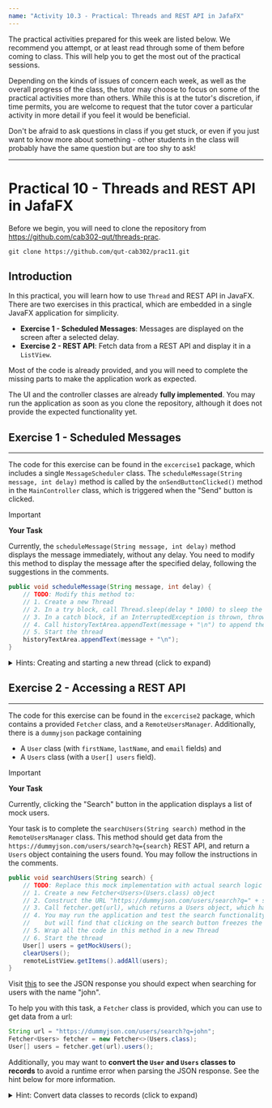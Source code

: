 ```yaml
---
name: "Activity 10.3 - Practical: Threads and REST API in JafaFX"
---
```

The practical activities prepared for this week are listed below. We recommend you attempt, or at least read through some of them before coming to class. This will help you to get the most out of the practical sessions.

Depending on the kinds of issues of concern each week, as well as the overall progress of the class, the tutor may choose to focus on some of the practical activities more than others. While this is at the tutor's discretion, if time permits, you are welcome to request that the tutor cover a particular activity in more detail if you feel it would be beneficial.

Don't be afraid to ask questions in class if you get stuck, or even if you just want to know more about something - other students in the class will probably have the same question but are too shy to ask!

---

# Practical 10 - Threads and REST API in JafaFX

Before we begin, you will need to clone the repository from https://github.com/cab302-qut/threads-prac.

```
git clone https://github.com/qut-cab302/prac11.git
```

## Introduction

In this practical, you will learn how to use `Thread` and REST API in JavaFX. There are two exercises in this practical, which are embedded in a single JavaFX application for simplicity.

- **Exercise 1 - Scheduled Messages**: Messages are displayed on the screen after a selected delay.
- **Exercise 2 - REST API**: Fetch data from a REST API and display it in a `ListView`.

Most of the code is already provided, and you will need to complete the missing parts to make the application work as expected.

The UI and the controller classes are already **fully implemented**. You may run the application as soon as you clone the repository, although it does not provide the expected functionality yet.

## Exercise 1 - Scheduled Messages

---

The code for this exercise can be found in the `excercise1` package, which includes a single `MessageScheduler` class. The `scheduleMessage(String message, int delay)` method is called by the `onSendButtonClicked()` method in the `MainController` class, which is triggered when the "Send" button is clicked.

> [!IMPORTANT]
> 
> **Your Task**
> 
> Currently, the `scheduleMessage(String message, int delay)` method displays the message immediately, without any delay.
> You need to modify this method to display the message after the specified delay, following the suggestions in the comments.
> ```java
> public void scheduleMessage(String message, int delay) {
>     // TODO: Modify this method to:
>     // 1. Create a new Thread
>     // 2. In a try block, call Thread.sleep(delay * 1000) to sleep the thread for the specified delay.
>     // 3. In a catch block, if an InterruptedException is thrown, throw a new RuntimeException with the caught exception as the cause
>     // 4. Call historyTextArea.appendText(message + "\n") to append the message to the text area
>     // 5. Start the thread
>     historyTextArea.appendText(message + "\n");
> }

<details>
<summary>Hints: Creating and starting a new thread (click to expand)</summary>

A `Thread` object is created by passing a `Runnable` object to its constructor.

The `Runnable` object is an interface that represents a task that can be executed by a thread. The `Runnable` interface has a single method, `run()`, which is called when the thread is started.

```java
// Anonymous class implementing the Runnable interface
Runnable task = new Runnable() {
    @Override
    public void run() {
        // Your task here, 
        // like waiting for a 1 second (1000 milliseconds)
        try {
            Thread.sleep(1000);
        } catch (InterruptedException e) {
            e.printStackTrace();
        }
        System.out.println("1 second has passed since the thread started.");
    }
};
// Create and start a new thread to execute the task
Thread thread = new Thread(task);
thread.start();
```

You may also use a **lambda expression** to create a `Runnable` object, which is more concise but may be less readable for beginners.

```java
Runnable task = () -> {
    // Your task here
    try {
        Thread.sleep(1000);
    } catch (InterruptedException e) {
        e.printStackTrace();
    }
    System.out.println("1 second has passed since the thread started.");
};
```

</details>

## Exercise 2 - Accessing a REST API

---

The code for this exercise can be found in the `excercise2` package, which contains a provided `Fetcher` class, and a `RemoteUsersManager`. Additionally, there is a `dummyjson` package containing 
- A `User` class (with `firstName`, `lastName`, and `email` fields) and 
- A `Users` class (with a `User[] users` field).

> [!IMPORTANT]
> 
> **Your Task**
> 
> Currently, clicking the "Search" button in the application displays a list of mock users.
>
> Your task is to complete the `searchUsers(String search)` method in the `RemoteUsersManager` class. This method should get data from the `https://dummyjson.com/users/search?q={search}` REST API, and return a `Users` object containing the users found. You may follow the instructions in the comments.
>
> ```java
> public void searchUsers(String search) {
>     // TODO: Replace this mock implementation with actual search logic on a remote API
>     // 1. Create a new Fetcher<Users>(Users.class) object
>     // 2. Construct the URL "https://dummyjson.com/users/search?q=" + search as a String
>     // 3. Call fetcher.get(url), which returns a Users object, which has a .users() method that returns an array of User objects
>     // 4. You may run the application and test the search functionality
>     //    but will find that clicking on the search button freezes the UI
>     // 5. Wrap all the code in this method in a new Thread
>     // 6. Start the thread
>     User[] users = getMockUsers();
>     clearUsers();
>     remoteListView.getItems().addAll(users);
> }
> ```
> Visit [this](https://dummyjson.com/users/search?q=john) to see the JSON response you should expect when searching for users with the name "john".
>
> To help you with this task, a `Fetcher` class is provided, which you can use to get data from a url:
>
> ```java
> String url = "https://dummyjson.com/users/search?q=john";
> Fetcher<Users> fetcher = new Fetcher<>(Users.class);
> User[] users = fetcher.get(url).users();
> ```
> Additionally, you may want to **convert the `User` and `Users` classes to records** to avoid a runtime error when parsing the JSON response. See the hint below for more information.

<details>
<summary>Hint: Convert data classes to records (click to expand)</summary>

If you add the above code to the `searchUsers(String search)` method, you will get a runtime error where Gson has trouble converting accessing the `users` field in the JSON response:

```plaintext
com.google.gson.JsonIOException: Failed making field 'com.example.javafxthread.exercise2.dummyjson.Users#users' accessible; either increase its visibility or write a custom TypeAdapter for its declaring type.
```

While this can be fixed by either making the `users` field public (which is a bad practice), or writing a custom [`TypeAdapter`](https://www.tutorialspoint.com/gson/gson_custom_adapters.htm), which is a bit more complex than necessary for this exercise. There is a simpler and more elegant solution: **convert the `User` and `Users` classes to records**.

A **record** is a special kind of class introduced in Java 14 that is designed to be a simple and concise way to define classes that are mostly data. Records are immutable (so no setters are needed), and they automatically generate `equals()`, `hashCode()`, and `toString()` methods based on the fields defined in the record.

A record is defined using the `record` keyword (instead of `class`), followed by the name of the record and a list of fields in parentheses. For example, a `Rectangle` record with `length` and `width` fields can be defined as follows:

```java
public record Rectangle(double length, double width) { }
```

Which is equivalent to the following class:

```java
public final class Rectangle {
    private final double length;
    private final double width;
    public Rectangle(double length, double width) {
        this.length = length;
        this.width = width;
    }
    double length() { return this.length; }
    double width()  { return this.width; }
    @Override
    public String toString() {
        return "Rectangle{" +
                "length=" + length +
                ", width=" + width +
                '}';
    }
    @Override
    public boolean equals(Object o) {
        if (this == o) return true;
        if (o == null || getClass() != o.getClass()) return false;
        Rectangle rectangle = (Rectangle) o;
        return Double.compare(rectangle.length, length) == 0 && Double.compare(rectangle.width, width) == 0;
    }
    @Override
    public int hashCode() {
        return Objects.hash(length, width);
    }
}
```
</details>